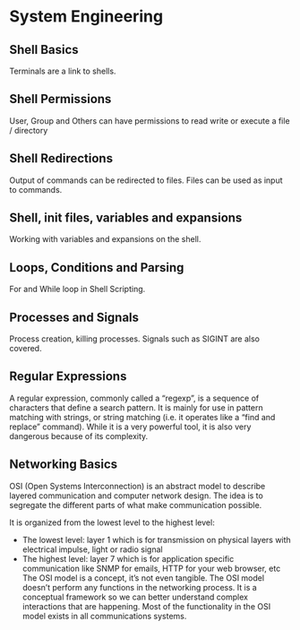 # System Engineering

## Shell Basics
Terminals are a link to shells.

## Shell Permissions
User, Group and Others can have permissions to read write or execute a file / directory

## Shell Redirections
Output of commands can be redirected to files.  Files can be used as input to commands.

## Shell, init files, variables and expansions
Working with variables and expansions on the shell.

## Loops, Conditions and Parsing
For and While loop in Shell Scripting.

## Processes and Signals
Process creation, killing processes. Signals such as SIGINT are also covered.

## Regular Expressions

A regular expression, commonly called a “regexp”, is a sequence of characters that define a search pattern.  It is mainly for use in pattern matching with strings, or string matching (i.e. it operates like a “find and replace” command). While it is a very powerful tool, it is also very dangerous because of its complexity.

## Networking Basics

OSI (Open Systems Interconnection) is an abstract model to describe layered communication and computer network design. The idea is to segregate the different parts of what make communication possible.

It is organized from the lowest level to the highest level:

- The lowest level: layer 1 which is for transmission on physical layers with electrical impulse, light or radio signal
- The highest level: layer 7 which is for application specific communication like SNMP for emails, HTTP for your web browser, etc
The OSI model is a concept, it’s not even tangible. The OSI model doesn’t perform any functions in the networking process. It is a conceptual framework so we can better understand complex interactions that are happening. Most of the functionality in the OSI model exists in all communications systems.
